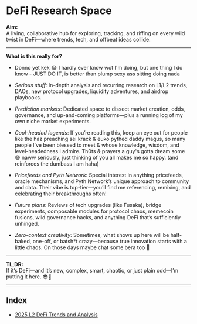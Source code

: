 # DeFi Research Space

**Aim:**  
A living, collaborative hub for exploring, tracking, and riffing on every wild twist in DeFi—where trends, tech, and offbeat ideas collide.

---

**What is this really for?**

- Donno yet kek 😂 I hardly ever know wot I'm doing, but one thing I do know - JUST DO IT, is better than plump sexy ass sitting doing nada

- *Serious stuff*: In-depth analysis and recurring research on L1/L2 trends, DAOs, new protocol upgrades, liquidity adventures, and airdrop playbooks.
- *Prediction markets*: Dedicated space to dissect market creation, odds, governance, and up-and-coming platforms—plus a running log of my own niche market experiments.
- *Cool-headed legends*: If you’re reading this, keep an eye out for people like the haz preaching sei krack & euko pythed daddy magus, so many people I've been blessed to meet & whose knowledge, wisdom, and level-headedness I admire. Th0ts & prayers a guy's gotta dream some 😅 naww seriously, just thinking of you all makes me so happy. (and reinforces the dumbass I am haha)
- *Pricefeeds and Pyth Network*: Special interest in anything pricefeeds, oracle mechanisms, and Pyth Network’s unique approach to community and data. Their vibe is top-tier—you’ll find me referencing, remixing, and celebrating their breakthroughs often!
- *Future plans*: Reviews of tech upgrades (like Fusaka), bridge experiments, composable modules for protocol chaos, memecoin fusions, wild governance hacks, and anything DeFi that’s sufficiently unhinged.
- *Zero-context creativity*: Sometimes, what shows up here will be half-baked, one-off, or batsh*t crazy—because true innovation starts with a little chaos. On those days maybe chat some bera too 🐻

---

**TL;DR:**  
If it’s DeFi—and it’s new, complex, smart, chaotic, or just plain odd—I’m putting it here. 😎🚀

---

## Index

- [2025 L2 DeFi Trends and Analysis](2025-Analysis/2025-L2-Trends.md)


